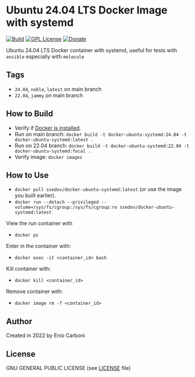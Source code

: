 # Ubuntu 24.04 LTS Docker Image with systemd

[![Build](https://github.com/ssedov/docker-ubuntu-systemd/actions/workflows/build.yml/badge.svg?branch=main)](https://github.com/ssedov/docker-ubuntu-systemd/actions/workflows/build.yml) [![GPL License](https://img.shields.io/badge/license-GPL-blue.svg)](https://www.gnu.org/licenses/) [![Donate](https://img.shields.io/badge/Donate-PayPal-green.svg)](https://www.paypal.me/ssedov)

Ubuntu 24.04 LTS Docker container with systemd, useful for tests with `ansible` especially with `molecule`

## Tags

  - `24.04`, `noble`, `latest` on main branch
  - `22.04`, `jammy`  on main branch


## How to Build

  * Verify if [Docker is installed](https://docs.docker.com/install/).
  * Run on main branch: `docker build -t docker-ubuntu-systemd:24.04 -t docker-ubuntu-systemd:latest .`
  * Run on 22.04 branch: `docker build -t docker-ubuntu-systemd:22.04 -t docker-ubuntu-systemd:focal .`
  * Verify image: `docker images`

## How to Use

  * `docker pull ssedov/docker-ubuntu-systemd:latest` (or use the image you built earlier).
  * `docker run --detach --privileged --volume=/sys/fs/cgroup:/sys/fs/cgroup:ro ssedov/docker-ubuntu-systemd:latest`

View the run container with

  * `docker ps`

Enter in the container with:

  * `docker exec -it <container_id> bash`

Kill container with:

  * `docker kill <container_id>`

Remove container with:

  * `docker image rm -f <container_id>` 

## Author

Created in 2022 by Enio Carboni

## License

GNU GENERAL PUBLIC LICENSE (see [LICENSE](LICENSE) file)
